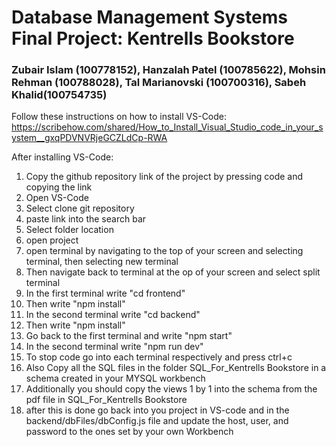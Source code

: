 # Database Management Systems Final Project: Kentrells Bookstore

### Zubair Islam (100778152), Hanzalah Patel (100785622), Mohsin Rehman (100788028), Tal Marianovski (100700316), Sabeh Khalid(100754735)

Follow these instructions on how to install VS-Code: https://scribehow.com/shared/How_to_Install_Visual_Studio_code_in_your_system__gxqPDVNVRjeGCZLdCp-RWA

After installing VS-Code:
1) Copy the github repository link of the project by pressing code and copying the link
2) Open VS-Code
3) Select clone git repository
4) paste link into the search bar
5) Select folder location
6) open project
7) open terminal by navigating to the top of your screen and selecting terminal, then selecting new terminal
8) Then navigate back to terminal at the op of your screen and select split terminal
9) In the first terminal write "cd frontend"
10) Then write "npm install"
11) In the second terminal write "cd backend"
12) Then write "npm install"
13) Go back to the first terminal and write "npm start"
14) In the second terminal write "npm run dev"
15) To stop code go into each terminal respectively and press ctrl+c
16) Also Copy all the SQL files in the folder SQL_For_Kentrells Bookstore in a schema created in your MYSQL workbench
17) Additionally you should copy the views 1 by 1 into the schema from the pdf file in SQL_For_Kentrells Bookstore
18) after this is done go back into you project in VS-code and in the backend/dbFiles/dbConfig.js file and update the host, user, and password to the ones set by your own Workbench
